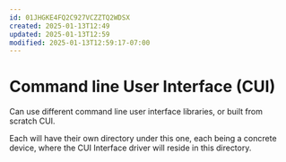 ```yaml
---
id: 01JHGKE4FQ2C927VCZZTQ2WDSX
created: 2025-01-13T12:49
updated: 2025-01-13T12:59
modified: 2025-01-13T12:59:17-07:00
---
```

 # Command line User Interface (CUI)

Can use different command line user interface libraries, or built from scratch CUI.

Each will have their own directory under this one, each being a concrete device, where the CUI Interface driver will reside in this directory.


